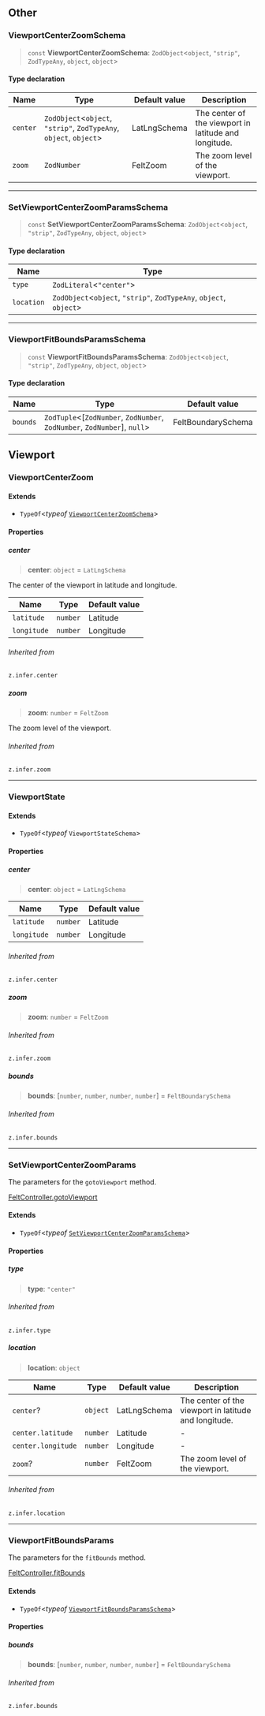 ## Other

### ViewportCenterZoomSchema

> `const` **ViewportCenterZoomSchema**: `ZodObject`\<`object`, `"strip"`, `ZodTypeAny`, `object`, `object`>

#### Type declaration

| Name     | Type                                                                | Default value | Description                                           |
| -------- | ------------------------------------------------------------------- | ------------- | ----------------------------------------------------- |
| `center` | `ZodObject`\<`object`, `"strip"`, `ZodTypeAny`, `object`, `object`> | LatLngSchema  | The center of the viewport in latitude and longitude. |
| `zoom`   | `ZodNumber`                                                         | FeltZoom      | The zoom level of the viewport.                       |

***

### SetViewportCenterZoomParamsSchema

> `const` **SetViewportCenterZoomParamsSchema**: `ZodObject`\<`object`, `"strip"`, `ZodTypeAny`, `object`, `object`>

#### Type declaration

| Name       | Type                                                                |
| ---------- | ------------------------------------------------------------------- |
| `type`     | `ZodLiteral`\<`"center"`>                                           |
| `location` | `ZodObject`\<`object`, `"strip"`, `ZodTypeAny`, `object`, `object`> |

***

### ViewportFitBoundsParamsSchema

> `const` **ViewportFitBoundsParamsSchema**: `ZodObject`\<`object`, `"strip"`, `ZodTypeAny`, `object`, `object`>

#### Type declaration

| Name     | Type                                                                       | Default value      |
| -------- | -------------------------------------------------------------------------- | ------------------ |
| `bounds` | `ZodTuple`\<\[`ZodNumber`, `ZodNumber`, `ZodNumber`, `ZodNumber`], `null`> | FeltBoundarySchema |

## Viewport

### ViewportCenterZoom

#### Extends

* `TypeOf`\<*typeof* [`ViewportCenterZoomSchema`](modules.viewport.types.md#viewportcenterzoomschema)>

#### Properties

##### center

> **center**: `object` = `LatLngSchema`

The center of the viewport in latitude and longitude.

| Name        | Type     | Default value |
| ----------- | -------- | ------------- |
| `latitude`  | `number` | Latitude      |
| `longitude` | `number` | Longitude     |

###### Inherited from

`z.infer.center`

##### zoom

> **zoom**: `number` = `FeltZoom`

The zoom level of the viewport.

###### Inherited from

`z.infer.zoom`

***

### ViewportState

#### Extends

* `TypeOf`\<*typeof* `ViewportStateSchema`>

#### Properties

##### center

> **center**: `object` = `LatLngSchema`

| Name        | Type     | Default value |
| ----------- | -------- | ------------- |
| `latitude`  | `number` | Latitude      |
| `longitude` | `number` | Longitude     |

###### Inherited from

`z.infer.center`

##### zoom

> **zoom**: `number` = `FeltZoom`

###### Inherited from

`z.infer.zoom`

##### bounds

> **bounds**: \[`number`, `number`, `number`, `number`] = `FeltBoundarySchema`

###### Inherited from

`z.infer.bounds`

***

### SetViewportCenterZoomParams

The parameters for the `gotoViewport` method.

[FeltController.gotoViewport](modules.controller.md#gotoviewport)

#### Extends

* `TypeOf`\<*typeof* [`SetViewportCenterZoomParamsSchema`](modules.viewport.types.md#setviewportcenterzoomparamsschema)>

#### Properties

##### type

> **type**: `"center"`

###### Inherited from

`z.infer.type`

##### location

> **location**: `object`

| Name               | Type     | Default value | Description                                           |
| ------------------ | -------- | ------------- | ----------------------------------------------------- |
| `center`?          | `object` | LatLngSchema  | The center of the viewport in latitude and longitude. |
| `center.latitude`  | `number` | Latitude      | -                                                     |
| `center.longitude` | `number` | Longitude     | -                                                     |
| `zoom`?            | `number` | FeltZoom      | The zoom level of the viewport.                       |

###### Inherited from

`z.infer.location`

***

### ViewportFitBoundsParams

The parameters for the `fitBounds` method.

[FeltController.fitBounds](modules.controller.md#fitbounds)

#### Extends

* `TypeOf`\<*typeof* [`ViewportFitBoundsParamsSchema`](modules.viewport.types.md#viewportfitboundsparamsschema)>

#### Properties

##### bounds

> **bounds**: \[`number`, `number`, `number`, `number`] = `FeltBoundarySchema`

###### Inherited from

`z.infer.bounds`
